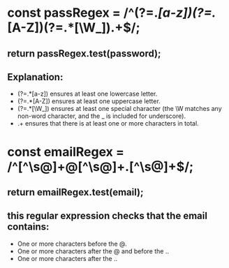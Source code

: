# const passRegex = /^(?=.*[a-z])(?=.*[A-Z])(?=.*[\W_]).+$/;
## return passRegex.test(password);

## Explanation:
- (?=.*[a-z]) ensures at least one lowercase letter.<br>
- (?=.*[A-Z]) ensures at least one uppercase letter.<br>
- (?=.*[\W_]) ensures at least one special character (the \W matches any non-word character, and the _ is included for underscore).<br>
-  .+ ensures that there is at least one or more characters in total.

# const emailRegex = /^[^\s@]+@[^\s@]+\.[^\s@]+$/;
## return emailRegex.test(email);
## this regular expression checks that the email contains:

- One or more characters before the @.<br>
- One or more characters after the @ and before the ..<br>
- One or more characters after the ..
